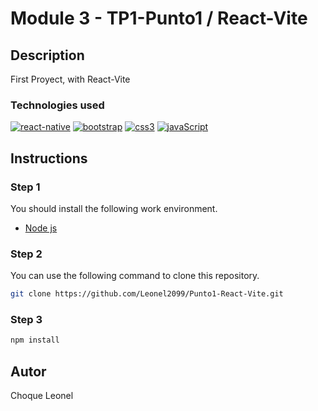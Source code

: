 # Module 3 - TP1-Punto1 / React-Vite

## Description
First Proyect, with React-Vite

### Technologies used
[![react-native][react-native]][react-native-url]
[![bootstrap][bootstrap]][bootstrap-url]
[![css3][css3]][css3-url]
[![javaScript][javaScript]][javaScript-url]


## Instructions

### Step 1
You should install the following work environment.

* [Node js][nodejs-url]

### Step 2
You can use the following command to clone this repository.
```bash
git clone https://github.com/Leonel2099/Punto1-React-Vite.git
```
### Step 3
```bash
npm install 
```
## Autor

Choque Leonel

<!-- MARKDOWN LINKS & IMAGES -->
[nodejs-url]: https://nodejs.org/en

[react-native]:https://img.shields.io/badge/react_native-%2320232a.svg?style=for-the-badge&logo=react&logoColor=%2361DAFB
[react-native-url]: https://react.dev/

[bootstrap]:https://img.shields.io/badge/bootstrap-%238511FA.svg?style=for-the-badge&logo=bootstrap&logoColor=white
[bootstrap-url]:https://getbootstrap.com/

[css3]:https://img.shields.io/badge/css3-%231572B6.svg?style=for-the-badge&logo=css3&logoColor=white
[css3-url]:https://developer.mozilla.org/es/docs/Web/CSS

[javaScript]:https://img.shields.io/badge/javascript-%23323330.svg?style=for-the-badge&logo=javascript&logoColor=%23F7DF1E
[javaScript-url]:https://developer.mozilla.org/es/docs/Web/JavaScript
